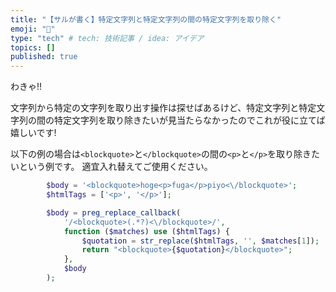 ```yaml
---
title: "【サルが書く】特定文字列と特定文字列の間の特定文字列を取り除く"
emoji: "🐒"
type: "tech" # tech: 技術記事 / idea: アイデア
topics: []
published: true
---
```

わきゃ!!

文字列から特定の文字列を取り出す操作は探せばあるけど、特定文字列と特定文字列の間の特定文字列を取り除きたいが見当たらなかったのでこれが役に立てば嬉しいです!

以下の例の場合は`<blockquote>`と`</blockquote>`の間の`<p>`と`</p>`を取り除きたいという例です。
適宜入れ替えてご使用ください。

```php
	    $body = '<blockquote>hoge<p>fuga</p>piyo<\/blockquote>';
        $htmlTags = ['<p>', '</p>'];

		$body = preg_replace_callback(
            '/<blockquote>(.*?)<\/blockquote>/',
            function ($matches) use ($htmlTags) {
                $quotation = str_replace($htmlTags, '', $matches[1]);
                return "<blockquote>{$quotation}</blockquote>";
            },
            $body
        );
```

